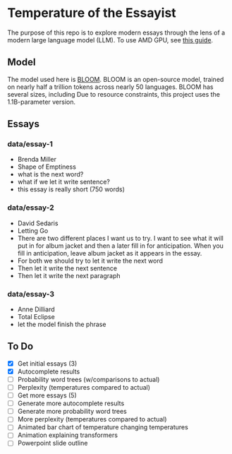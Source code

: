 # Temperature of the Essayist

The purpose of this repo is to explore modern essays through the lens of a modern large language model (LLM). 
To use AMD GPU, see [this guide](https://learn.microsoft.com/en-us/windows/ai/directml/gpu-pytorch-windows).


## Model
The model used here is [BLOOM](https://huggingface.co/bigscience/bloom). 
BLOOM is an open-source model, trained on nearly half a trillion tokens across nearly 50 languages.
BLOOM has several sizes, including 
Due to resource constraints, this project uses the 1.1B-parameter version.


## Essays
### data/essay-1
- Brenda Miller
- Shape of Emptiness 
- what is the next word? 
- what if we let it write sentence? 
- this essay is really short (750 words) 
	
	
### data/essay-2
- David Sedaris
- Letting Go
- There are two different places I want us to try. I want to see what it will put in for album jacket and then a later fill in for anticipation. When you fill in anticipation, leave album jacket as it appears in the essay. 
- For both we should try to let it write the next word
- Then let it write the next sentence
- Then let it write the next paragraph
	
### data/essay-3
- Anne Dilliard
- Total Eclipse 
- let the model finish the phrase


## To Do
- [x] Get initial essays (3)
- [x] Autocomplete results
- [ ] Probability word trees (w/comparisons to actual)
- [ ] Perplexity (temperatures compared to actual)
- [ ] Get more essays (5)
- [ ] Generate more autocomplete results
- [ ] Generate more probability word trees
- [ ] More perplexity (temperatures compared to actual)
- [ ] Animated bar chart of temperature changing temperatures
- [ ] Animation explaining transformers
- [ ] Powerpoint slide outline